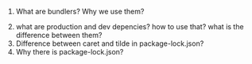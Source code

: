 1. What are bundlers? Why we use them? 
<!-- read about parcel, webpack, babel, vite 
these are all different bundlers -->
2. what are production and dev depencies? how to use that? what is the difference between them?
3. Difference between caret and tilde in package-lock.json?
4. Why there is package-lock.json?
